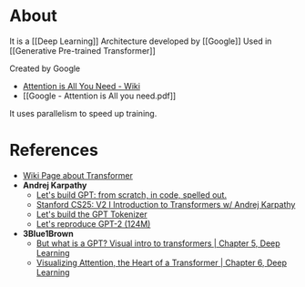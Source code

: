 
# About

It is a [[Deep Learning]] Architecture developed by [[Google]]
Used in [[Generative Pre-trained Transformer]]

Created by Google
- [Attention is All You Need - Wiki](https://en.wikipedia.org/wiki/Attention_Is_All_You_Need) 
- [[Google - Attention is All you need.pdf]]

It uses parallelism to speed up training.

# References

- [Wiki Page about Transformer](https://en.wikipedia.org/wiki/Transformer_(deep_learning_architecture))
- **Andrej Karpathy**
	- [Let's build GPT: from scratch, in code, spelled out.](https://www.youtube.com/watch?v=kCc8FmEb1nY)
	- [Stanford CS25: V2 I Introduction to Transformers w/ Andrej Karpathy](https://www.youtube.com/watch?v=XfpMkf4rD6E)
	- [Let's build the GPT Tokenizer](https://www.youtube.com/watch?v=zduSFxRajkE)
	- [Let's reproduce GPT-2 (124M)](https://www.youtube.com/watch?v=l8pRSuU81PU)
- **3Blue1Brown**
	- [But what is a GPT? Visual intro to transformers | Chapter 5, Deep Learning](https://www.youtube.com/watch?v=wjZofJX0v4M)
	- [Visualizing Attention, the Heart of a Transformer | Chapter 6, Deep Learning](https://www.youtube.com/watch?v=eMlx5fFNoYc&list=PLZHQObOWTQDNU6R1_67000Dx_ZCJB-3pi&index=7)